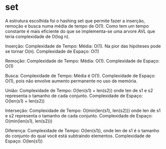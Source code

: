 # set
A estrutura escolhida foi o hashing set que permite fazer a inserção, remoção e busca numa média de tempo de O(1). Como tem um tempo constante é mais eficiente do que se implementa-se uma arvore AVL que teria complexidade de O(log n).

Inserção:
Complexidade de Tempo: Média: O(1). Na pior das hipóteses pode se tornar O(n).
Complexidade de Espaço: O(1)

Remoção:
Complexidade de Tempo: Média: O(1). 
Complexidade de Espaço: O(1)

Busca:
Complexidade de Tempo: Média é O(1).
Complexidade de Espaço: O(1), pois não envolve aumento permanente no uso de memória.

União:
Complexidade de Tempo: O(len(s1) + len(s2)) onde len de s1 e s2 representa o tamanho de cada conjunto.
Complexidade de Espaço: O(len(s1) + len(s2))

Interseção:
Complexidade de Tempo: O(min(len(s1), len(s2))) onde len de s1 e s2 representa o tamanho de cada conjunto.
Complexidade de Espaço: O(min(len(s1), len(s2)))

Diferença:
Complexidade de Tempo: O(len(s1)), onde len de s1 é o tamanho do conjunto do qual você está subtraindo elementos.
Complexidade de Espaço: O(len(s1))
